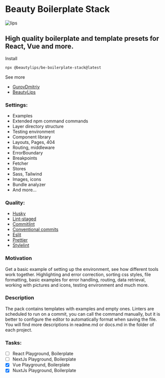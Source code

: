 # Beauty Boilerplate Stack

![lips](https://github.com/BeautyLips/be-boilerplate-stack/assets/172837583/406701b3-4c42-4bc1-be9e-9f8e588ac175)

## High quality boilerplate and template presets for React, Vue and more.

Install

```sh
npx @beautylips/be-boilerplate-stack@latest
```

See more

- [GurovDmitriy](https://github.com/GurovDmitriy)
- [BeautyLips](https://github.com/BeautyLips)

### Settings:

- Examples
- Extended npm command commands
- Layer directory structure
- Testing environment
- Component library
- Layouts, Pages, 404
- Routing, middleware
- ErrorBoundary
- Breakpoints
- Fetcher
- Stores
- Sass, Tailwind
- Images, icons
- Bundle analyzer
- And more...

### Quality:

- [Husky](https://typicode.github.io/husky)
- [Lint-staged](https://github.com/lint-staged/lint-staged/)
- [Commitlint](https://commitlint.js.org/)
- [Conventional commits](https://www.conventionalcommits.org/en/v1.0.0/)
- [Eslit](https://eslint.org/)
- [Prettier](https://prettier.io/)
- [Stylelint](https://stylelint.io/)

### Motivation

Get a basic example of setting up the environment,
see how different tools work together. Highlighting and error correction,
sorting css styles, file formatting, basic examples for error handling, routing,
data retrieval, working with pictures and icons, testing environment and much more.

### Description

The pack contains templates with examples and empty ones.
Linters are scheduled to run on a commit, you can call the command manually,
but it is better to configure the editor to automatically format when saving the file.
You will find more descriptions in readme.md or docs.md in the folder of each project.

### Tasks:

- [ ] React Playground, Boilerplate
- [ ] NextJs Playground, Boilerplate
- [x] Vue Playground, Boilerplate
- [x] NuxtJs Playground, Boilerplate
